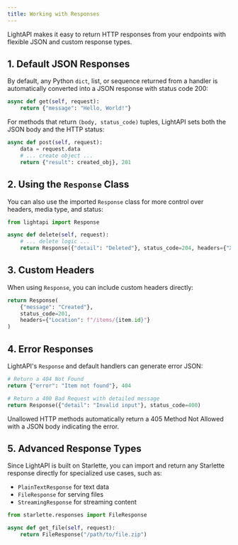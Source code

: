 ```yaml
---
title: Working with Responses
---
```


LightAPI makes it easy to return HTTP responses from your endpoints with flexible JSON and custom response types.

## 1. Default JSON Responses

By default, any Python `dict`, list, or sequence returned from a handler is automatically converted into a JSON response with status code 200:

```python
async def get(self, request):
    return {"message": "Hello, World!"}
```

For methods that return `(body, status_code)` tuples, LightAPI sets both the JSON body and the HTTP status:

```python
async def post(self, request):
    data = request.data
    # ... create object ...
    return {"result": created_obj}, 201
```

## 2. Using the `Response` Class

You can also use the imported `Response` class for more control over headers, media type, and status:

```python
from lightapi import Response

async def delete(self, request):
    # ... delete logic ...
    return Response({"detail": "Deleted"}, status_code=204, headers={"X-Deleted": "true"})
```

## 3. Custom Headers

When using `Response`, you can include custom headers directly:

```python
return Response(
    {"message": "Created"}, 
    status_code=201, 
    headers={"Location": f"/items/{item.id}"}
)
```

## 4. Error Responses

LightAPI's `Response` and default handlers can generate error JSON:

```python
# Return a 404 Not Found
return {"error": "Item not found"}, 404

# Return a 400 Bad Request with detailed message
return Response({"detail": "Invalid input"}, status_code=400)
```

Unallowed HTTP methods automatically return a 405 Method Not Allowed with a JSON body indicating the error.

## 5. Advanced Response Types

Since LightAPI is built on Starlette, you can import and return any Starlette response directly for specialized use cases, such as:

- `PlainTextResponse` for text data
- `FileResponse` for serving files
- `StreamingResponse` for streaming content

```python
from starlette.responses import FileResponse

async def get_file(self, request):
    return FileResponse("/path/to/file.zip")
```
